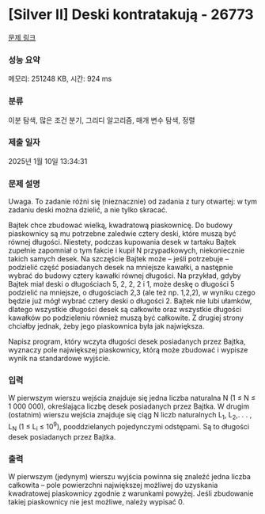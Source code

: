 # [Silver II] Deski kontratakują - 26773 

[문제 링크](https://www.acmicpc.net/problem/26773) 

### 성능 요약

메모리: 251248 KB, 시간: 924 ms

### 분류

이분 탐색, 많은 조건 분기, 그리디 알고리즘, 매개 변수 탐색, 정렬

### 제출 일자

2025년 1월 10일 13:34:31

### 문제 설명

<p>Uwaga. To zadanie różni się (nieznacznie) od zadania z tury otwartej: w tym zadaniu deski można dzielić, a nie tylko skracać.</p>

<p>Bajtek chce zbudować wielką, kwadratową piaskownicę. Do budowy piaskownicy są mu potrzebne zaledwie cztery deski, które muszą być równej długości. Niestety, podczas kupowania desek w tartaku Bajtek zupełnie zapomniał o tym fakcie i kupił N przypadkowych, niekoniecznie takich samych desek. Na szczęście Bajtek może – jeśli potrzebuje – podzielić część posiadanych desek na mniejsze kawałki, a następnie wybrać do budowy cztery kawałki równej długości. Na przykład, gdyby Bajtek miał deski o długościach 5, 2, 2, 2 i 1, może deskę o długości 5 podzielić na mniejsze, o długościach 2,3 (ale też np. 1,2,2), w wyniku czego będzie już mógł wybrać cztery deski o długości 2. Bajtek nie lubi ułamków, dlatego wszystkie długości desek są całkowite oraz wszystkie długości kawałków po podzieleniu również muszą być całkowite. Z drugiej strony chciałby jednak, żeby jego piaskownica była jak największa.</p>

<p>Napisz program, który wczyta długości desek posiadanych przez Bajtka, wyznaczy pole największej piaskownicy, którą może zbudować i wypisze wynik na standardowe wyjście.</p>

### 입력 

 <p>W pierwszym wierszu wejścia znajduje się jedna liczba naturalna N (1 ≤ N ≤ 1 000 000), określająca liczbę desek posiadanych przez Bajtka. W drugim (ostatnim) wierszu wejścia znajduje się ciąg N liczb naturalnych L<sub>1</sub>, L<sub>2</sub>,. . . , L<sub>N</sub> (1 ≤ L<sub>i</sub> ≤ 10<sup>9</sup>), pooddzielanych pojedynczymi odstępami. Są to długości desek posiadanych przez Bajtka.</p>

### 출력 

 <p>W pierwszym (jedynym) wierszu wyjścia powinna się znaleźć jedna liczba całkowita – pole powierzchni największej możliwej do uzyskania kwadratowej piaskownicy zgodnie z warunkami powyżej. Jeśli zbudowanie takiej piaskownicy nie jest możliwe, należy wypisać 0.</p>

